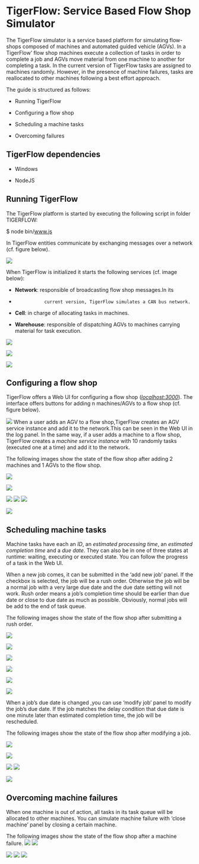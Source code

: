 TigerFlow: Service Based Flow Shop Simulator
============================================

The TigerFlow simulator is a service based platform for simulating
flow-shops composed of machines and automated guided vehicle (AGVs). In
a TigerFlow’ flow shop machines execute a collection of tasks in order
to complete a job and AGVs move material from one machine to another for
completing a task. In the current version of TigerFlow tasks are
assigned to machines randomly. However, in the presence of machine
failures, tasks are reallocated to other machines following a best
effort approach.

The guide is structured as follows:

-   Running TigerFlow

-   Configuring a flow shop

-   Scheduling a machine tasks

-   Overcoming failures

TigerFlow dependencies
----------------------

-   Windows

-   NodeJS

Running TigerFlow
-----------------

The TigerFlow platform is started by executing the following script in
folder TIGERFLOW:

\$ node bin/www.js

In TigerFlow entities communicate by exchanging messages over a network
(cf. figure below).

![](https://github.com/txhwutu/TigerFlow/blob/master/image/image001.png)

When TigerFlow is initialized it starts the following services (cf.
image below):

-   **Network**: responsible of broadcasting flow shop messages.In its 
-                current version, TigerFlow simulates a CAN bus network.

-   **Cell**: in charge of allocating tasks in machines.

-   **Warehouse**: responsible of dispatching AGVs to machines carrying
    material for task execution.

![](https://github.com/txhwutu/TigerFlow/blob/master/image/image003.png)

![](https://github.com/txhwutu/TigerFlow/blob/master/image/image004.png)

![](https://github.com/txhwutu/TigerFlow/blob/master/image/image005.png)

Configuring a flow shop
-----------------------

TigerFlow offers a Web UI for configuring a flow shop
([*localhost:3000*](http://localhost:3000)). The interface offers
buttons for adding n machines/AGVs to a flow shop (cf. figure below).

![](https://github.com/txhwutu/TigerFlow/blob/master/image/image006.png)
When a user adds an AGV to a flow shop,TigerFlow creates an AGV service 
instance and add it to the network.This can be seen in the Web UI in the
log panel. In the same way, if a user adds a machine to a flow shop, 
TigerFlow creates a *machine service instance* with 10 randomly 
tasks (executed one at a time) and add it to the network.

The following images show the state of the flow shop after adding 2
machines and 1 AGVs to the flow shop.

![](https://github.com/txhwutu/TigerFlow/blob/master/image/image008.png)

![](https://github.com/txhwutu/TigerFlow/blob/master/image/image010.png)

![](https://github.com/txhwutu/TigerFlow/blob/master/image/image011.png)
![](https://github.com/txhwutu/TigerFlow/blob/master/image/image012.png)
![](https://github.com/txhwutu/TigerFlow/blob/master/image/image013.png)

![](https://github.com/txhwutu/TigerFlow/blob/master/image/image014.png)

Scheduling machine tasks
------------------------

Machine tasks have each an *ID*, an *estimated processing time*, an
*estimated completion time* and a *due date*. They can also be in one of
three states at runtime: waiting, executing or executed state. You can
follow the progress of a task in the Web UI.

When a new job comes, it can be submitted in the ‘add new job’ panel. If
the checkbox is selected, the job will be a rush order. Otherwise the
job will be a normal job with a very large due date and the due date
setting will not work. Rush order means a job’s completion time should
be earlier than due date or close to due date as much as possible.
Obviously, normal jobs will be add to the end of task queue.

The following images show the state of the flow shop after submitting a
rush order.

![](https://github.com/txhwutu/TigerFlow/blob/master/image/image015.png)

![](https://github.com/txhwutu/TigerFlow/blob/master/image/image017.png)

![](https://github.com/txhwutu/TigerFlow/blob/master/image/image018.png)

![](https://github.com/txhwutu/TigerFlow/blob/master/image/image019.png)

![](https://github.com/txhwutu/TigerFlow/blob/master/image/image020.png)

![](https://github.com/txhwutu/TigerFlow/blob/master/image/image021.png)

When a job’s due date is changed ,you can use ‘modify job’ panel to
modify the job’s due date. If the job matches the delay condition that
due date is one minute later than estimated completion time, the job
will be rescheduled.

The following images show the state of the flow shop after modifying a
job.

![](https://github.com/txhwutu/TigerFlow/blob/master/image/image022.png)

![](https://github.com/txhwutu/TigerFlow/blob/master/image/image024.png)

![](https://github.com/txhwutu/TigerFlow/blob/master/image/image025.png)
![](https://github.com/txhwutu/TigerFlow/blob/master/image/image026.png)

![](https://github.com/txhwutu/TigerFlow/blob/master/image/image027.png)

Overcoming machine failures
---------------------------

When one machine is out of action, all tasks in its task queue will be
allocated to other machines. You can simulate machine failure with
‘close machine’ panel by closing a certain machine.

The following images show the state of the flow shop after a machine
failure. 
![](https://github.com/txhwutu/TigerFlow/blob/master/image/image028.png)
![](https://github.com/txhwutu/TigerFlow/blob/master/image/image030.png)

![](https://github.com/txhwutu/TigerFlow/blob/master/image/image031.png)
![](https://github.com/txhwutu/TigerFlow/blob/master/image/image032.png)
![](https://github.com/txhwutu/TigerFlow/blob/master/image/image033.png)
